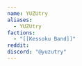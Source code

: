 ```yaml
---
name: YUZUtry
aliases:
  - YUZUtry
factions:
  - "[[Kessoku Band]]"
reddit: 
discord: "@yuzutry"
---
```

